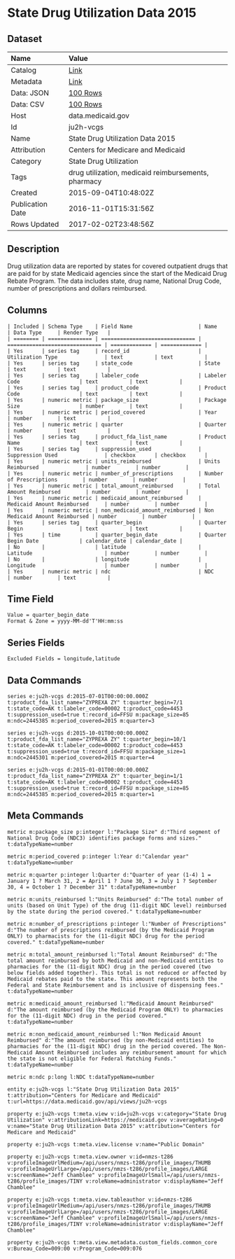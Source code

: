 # State Drug Utilization Data 2015

## Dataset

| Name | Value |
| :--- | :---- |
| Catalog | [Link](https://catalog.data.gov/dataset/state-drug-utilization-data-2015) |
| Metadata | [Link](https://data.medicaid.gov/api/views/ju2h-vcgs) |
| Data: JSON | [100 Rows](https://data.medicaid.gov/api/views/ju2h-vcgs/rows.json?max_rows=100) |
| Data: CSV | [100 Rows](https://data.medicaid.gov/api/views/ju2h-vcgs/rows.csv?max_rows=100) |
| Host | data.medicaid.gov |
| Id | ju2h-vcgs |
| Name | State Drug Utilization Data 2015 |
| Attribution | Centers for Medicare and Medicaid |
| Category | State Drug Utilization |
| Tags | drug utilization, medicaid reimbursements, pharmacy |
| Created | 2015-09-04T10:48:02Z |
| Publication Date | 2016-11-01T15:31:56Z |
| Rows Updated | 2017-02-02T23:48:56Z |

## Description

Drug utilization data are reported by states for covered outpatient drugs that are paid for by state Medicaid agencies since the start of the Medicaid Drug Rebate Program. The data includes state, drug name, National Drug Code, number of prescriptions and dollars reimbursed.

## Columns

```ls
| Included | Schema Type    | Field Name                     | Name                           | Data Type     | Render Type   |
| ======== | ============== | ============================== | ============================== | ============= | ============= |
| Yes      | series tag     | record_id                      | Utilization Type               | text          | text          |
| Yes      | series tag     | state_code                     | State                          | text          | text          |
| Yes      | series tag     | labeler_code                   | Labeler Code                   | text          | text          |
| Yes      | series tag     | product_code                   | Product Code                   | text          | text          |
| Yes      | numeric metric | package_size                   | Package Size                   | number        | text          |
| Yes      | numeric metric | period_covered                 | Year                           | number        | text          |
| Yes      | numeric metric | quarter                        | Quarter                        | number        | text          |
| Yes      | series tag     | product_fda_list_name          | Product Name                   | text          | text          |
| Yes      | series tag     | suppression_used               | Suppression Used               | checkbox      | checkbox      |
| Yes      | numeric metric | units_reimbursed               | Units Reimbursed               | number        | number        |
| Yes      | numeric metric | number_of_prescriptions        | Number of Prescriptions        | number        | number        |
| Yes      | numeric metric | total_amount_reimbursed        | Total Amount Reimbursed        | number        | number        |
| Yes      | numeric metric | medicaid_amount_reimbursed     | Medicaid Amount Reimbursed     | number        | number        |
| Yes      | numeric metric | non_medicaid_amount_reimbursed | Non Medicaid Amount Reimbursed | number        | number        |
| Yes      | series tag     | quarter_begin                  | Quarter Begin                  | text          | text          |
| Yes      | time           | quarter_begin_date             | Quarter Begin Date             | calendar_date | calendar_date |
| No       |                | latitude                       | Latitude                       | number        | number        |
| No       |                | longitude                      | Longitude                      | number        | number        |
| Yes      | numeric metric | ndc                            | NDC                            | number        | text          |
```

## Time Field

```ls
Value = quarter_begin_date
Format & Zone = yyyy-MM-dd'T'HH:mm:ss
```

## Series Fields

```ls
Excluded Fields = longitude,latitude
```

## Data Commands

```ls
series e:ju2h-vcgs d:2015-07-01T00:00:00.000Z t:product_fda_list_name="ZYPREXA ZY" t:quarter_begin=7/1 t:state_code=AK t:labeler_code=00002 t:product_code=4453 t:suppression_used=true t:record_id=FFSU m:package_size=85 m:ndc=2445385 m:period_covered=2015 m:quarter=3

series e:ju2h-vcgs d:2015-10-01T00:00:00.000Z t:product_fda_list_name="ZYPREXA ZY" t:quarter_begin=10/1 t:state_code=AK t:labeler_code=00002 t:product_code=4453 t:suppression_used=true t:record_id=FFSU m:package_size=1 m:ndc=2445301 m:period_covered=2015 m:quarter=4

series e:ju2h-vcgs d:2015-01-01T00:00:00.000Z t:product_fda_list_name="ZYPREXA ZY" t:quarter_begin=1/1 t:state_code=AK t:labeler_code=00002 t:product_code=4453 t:suppression_used=true t:record_id=FFSU m:package_size=85 m:ndc=2445385 m:period_covered=2015 m:quarter=1
```

## Meta Commands

```ls
metric m:package_size p:integer l:"Package Size" d:"Third segment of National Drug Code (NDC3) identifies package forms and sizes." t:dataTypeName=number

metric m:period_covered p:integer l:Year d:"Calendar year" t:dataTypeName=number

metric m:quarter p:integer l:Quarter d:"Quarter of year (1-4) 1 = January 1 ? March 31, 2 = April 1 ? June 30, 3 = July 1 ? September 30, 4 = October 1 ? December 31" t:dataTypeName=number

metric m:units_reimbursed l:"Units Reimbursed" d:"The total number of units (based on Unit Type) of the drug (11-digit NDC level) reimbursed by the state during the period covered." t:dataTypeName=number

metric m:number_of_prescriptions p:integer l:"Number of Prescriptions" d:"The number of prescriptions reimbursed (by the Medicaid Program ONLY) to pharmacists for the (11-digit NDC) drug for the period covered." t:dataTypeName=number

metric m:total_amount_reimbursed l:"Total Amount Reimbursed" d:"The total amount reimbursed by both Medicaid and non-Medicaid entities to pharmacies for the (11-digit NDC) drug in the period covered (two below fields added together). This total is not reduced or affected by Medicaid rebates paid to the state. This amount represents both the Federal and State Reimbursement and is inclusive of dispensing fees." t:dataTypeName=number

metric m:medicaid_amount_reimbursed l:"Medicaid Amount Reimbursed" d:"The amount reimbursed (by the Medicaid Program ONLY) to pharmacies for the (11-digit NDC) drug in the period covered." t:dataTypeName=number

metric m:non_medicaid_amount_reimbursed l:"Non Medicaid Amount Reimbursed" d:"The amount reimbursed (by non-Medicaid entities) to pharmacies for the (11-digit NDC) drug in the period covered. The Non-Medicaid Amount Reimbursed includes any reimbursement amount for which the state is not eligible for Federal Matching Funds." t:dataTypeName=number

metric m:ndc p:long l:NDC t:dataTypeName=number

entity e:ju2h-vcgs l:"State Drug Utilization Data 2015" t:attribution="Centers for Medicare and Medicaid" t:url=https://data.medicaid.gov/api/views/ju2h-vcgs

property e:ju2h-vcgs t:meta.view v:id=ju2h-vcgs v:category="State Drug Utilization" v:attributionLink=https://medicaid.gov v:averageRating=0 v:name="State Drug Utilization Data 2015" v:attribution="Centers for Medicare and Medicaid"

property e:ju2h-vcgs t:meta.view.license v:name="Public Domain"

property e:ju2h-vcgs t:meta.view.owner v:id=nmzs-t286 v:profileImageUrlMedium=/api/users/nmzs-t286/profile_images/THUMB v:profileImageUrlLarge=/api/users/nmzs-t286/profile_images/LARGE v:screenName="Jeff Chamblee" v:profileImageUrlSmall=/api/users/nmzs-t286/profile_images/TINY v:roleName=administrator v:displayName="Jeff Chamblee"

property e:ju2h-vcgs t:meta.view.tableauthor v:id=nmzs-t286 v:profileImageUrlMedium=/api/users/nmzs-t286/profile_images/THUMB v:profileImageUrlLarge=/api/users/nmzs-t286/profile_images/LARGE v:screenName="Jeff Chamblee" v:profileImageUrlSmall=/api/users/nmzs-t286/profile_images/TINY v:roleName=administrator v:displayName="Jeff Chamblee"

property e:ju2h-vcgs t:meta.view.metadata.custom_fields.common_core v:Bureau_Code=009:00 v:Program_Code=009:076
```